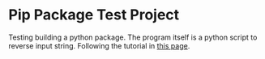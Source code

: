 # Pip Package Test Project #
Testing building a python package.
The program itself is a python script to reverse input string.
Following the tutorial in [this page](https://dzone.com/articles/executable-package-pip-install).

